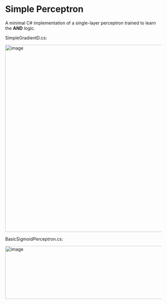 # Simple Perceptron

A minimal C# implementation of a single-layer perceptron trained to learn the **AND** logic.  

SimpleGradientD.cs:

<img width="822" height="603" alt="image" src="https://github.com/user-attachments/assets/8d168e92-f268-4716-a15d-38027cd783b5" />

BasicSigmoidPerceptron.cs:

<img width="628" height="171" alt="image" src="https://github.com/user-attachments/assets/21440fe7-144d-48ee-9492-1f68a27e1c1c" />
